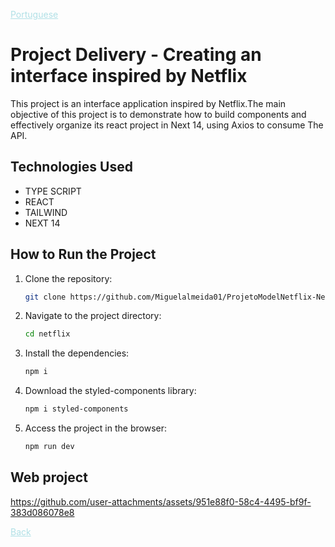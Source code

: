 

<a href="Readme-pt.md" style="color:#B0E0E6;">Portuguese</a>

# Project Delivery - Creating an interface inspired by Netflix

This project is an interface application inspired by Netflix.The main objective of this project is to demonstrate how to build components and effectively organize its react project in Next 14, using Axios to consume 
The API.

## Technologies Used 

- TYPE SCRIPT
- REACT
- TAILWIND
- NEXT 14

## How to Run the Project 

1. Clone the repository: 

   ```bash 
   git clone https://github.com/Miguelalmeida01/ProjetoModelNetflix-Next-React.git
   ``` 
2. Navigate to the project directory: 

   ```bash 
   cd netflix
   ``` 

3. Install the dependencies: 

   ```bash 
   npm i 
   ``` 

4. Download the styled-components library: 

   ```bash 
   npm i styled-components 
   ``` 


5. Access the project in the browser: 

   ```bash
   npm run dev 
   ``` 
   

 ## Web project 
 

https://github.com/user-attachments/assets/951e88f0-58c4-4495-bf9f-383d086078e8



 
<a href="https://github.com/Miguelalmeida01/ProjetoModelNetflix-Next-React?tab=readme-ov-file#project-delivery---creating-an-interface-inspired-by-netflix" style="color:#B0E0E6;" >
Back</a> 
